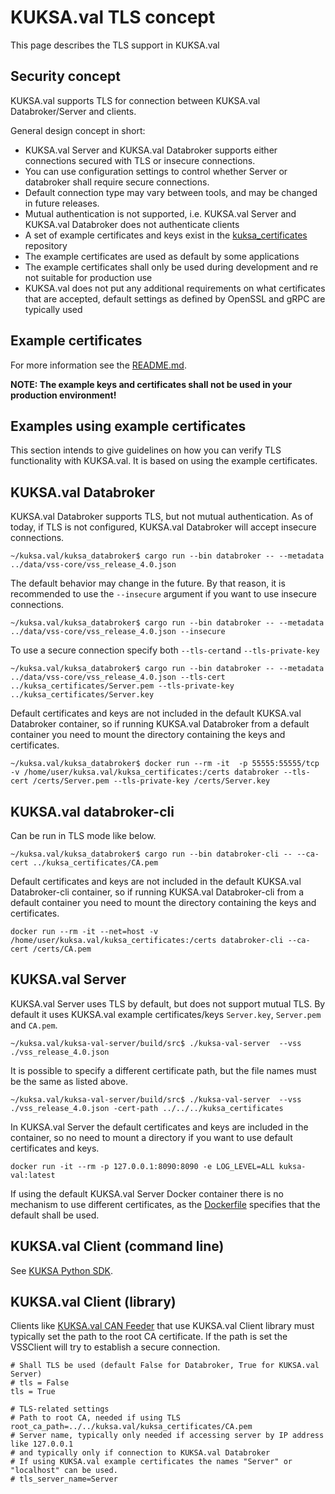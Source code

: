 # KUKSA.val TLS concept

This page describes the TLS support in KUKSA.val

## Security concept

KUKSA.val supports TLS for connection between KUKSA.val Databroker/Server and clients.

General design concept in short:

* KUKSA.val Server and KUKSA.val Databroker supports either connections secured with TLS or insecure connections.
* You can use configuration settings to control whether Server or databroker shall require secure connections.
* Default connection type may vary between tools, and may be changed in future releases.
* Mutual authentication is not supported, i.e. KUKSA.val Server and KUKSA.val Databroker does not authenticate clients
* A set of example certificates and keys exist in the [kuksa_certificates](../kuksa_certificates) repository
* The example certificates are used as default by some applications
* The example certificates shall only be used during development and re not suitable for production use
* KUKSA.val does not put any additional requirements on what certificates that are accepted, default settings as defined by OpenSSL and gRPC are typically used

## Example certificates

For more information see the [README.md](../kuksa_certificates/README.md).

**NOTE: The example keys and certificates shall not be used in your production environment!**

## Examples using example certificates

This section intends to give guidelines on how you can verify TLS functionality with KUKSA.val.
It is based on using the example certificates.


## KUKSA.val Databroker

KUKSA.val Databroker supports TLS, but not mutual authentication.
As of today, if TLS is not configured, KUKSA.val Databroker will accept insecure connections.

```
~/kuksa.val/kuksa_databroker$ cargo run --bin databroker -- --metadata ../data/vss-core/vss_release_4.0.json
```

The default behavior may change in the future. By that reason, it is recommended to use the `--insecure` argument
if you want to use insecure connections.

```
~/kuksa.val/kuksa_databroker$ cargo run --bin databroker -- --metadata ../data/vss-core/vss_release_4.0.json --insecure
```

To use a secure connection specify both `--tls-cert`and `--tls-private-key`

```
~/kuksa.val/kuksa_databroker$ cargo run --bin databroker -- --metadata ../data/vss-core/vss_release_4.0.json --tls-cert ../kuksa_certificates/Server.pem --tls-private-key ../kuksa_certificates/Server.key
```

Default certificates and keys are not included in the default KUKSA.val Databroker container,
so if running KUKSA.val Databroker from a default container you need to mount the directory containing the keys and certificates.

```
~/kuksa.val/kuksa_databroker$ docker run --rm -it  -p 55555:55555/tcp -v /home/user/kuksa.val/kuksa_certificates:/certs databroker --tls-cert /certs/Server.pem --tls-private-key /certs/Server.key
```

## KUKSA.val databroker-cli

Can be run in TLS mode like below.

```
~/kuksa.val/kuksa_databroker$ cargo run --bin databroker-cli -- --ca-cert ../kuksa_certificates/CA.pem
```

Default certificates and keys are not included in the default KUKSA.val Databroker-cli container,
so if running KUKSA.val Databroker-cli from a default container you need to mount the directory containing the keys and certificates.

```
docker run --rm -it --net=host -v /home/user/kuksa.val/kuksa_certificates:/certs databroker-cli --ca-cert /certs/CA.pem
```

## KUKSA.val Server

KUKSA.val Server uses TLS by default, but does not support mutual TLS.
By default it uses KUKSA.val example certificates/keys `Server.key`, `Server.pem` and `CA.pem`.

```
~/kuksa.val/kuksa-val-server/build/src$ ./kuksa-val-server  --vss ./vss_release_4.0.json
```

It is possible to specify a different certificate path, but the file names must be the same as listed above.

```
~/kuksa.val/kuksa-val-server/build/src$ ./kuksa-val-server  --vss ./vss_release_4.0.json -cert-path ../../../kuksa_certificates
```

In KUKSA.val Server the default certificates and keys are included in the container, so no need to
mount a directory if you want to use default certificates and keys.

```
docker run -it --rm -p 127.0.0.1:8090:8090 -e LOG_LEVEL=ALL kuksa-val:latest
```

If using the default KUKSA.val Server Docker container there is no mechanism to use different certificates,
as the [Dockerfile](../kuksa-val-server/docker/Dockerfile) specifies that the default shall be used.

## KUKSA.val Client (command line)

See [KUKSA Python SDK](https://github.com/eclipse-kuksa/kuksa-python-sdk).

## KUKSA.val Client (library)

Clients like [KUKSA.val CAN Feeder](https://github.com/eclipse/kuksa.val.feeders/tree/main/dbc2val)
that use KUKSA.val Client library must typically set the path to the root CA certificate.
If the path is set the VSSClient will try to establish a secure connection.

```
# Shall TLS be used (default False for Databroker, True for KUKSA.val Server)
# tls = False
tls = True

# TLS-related settings
# Path to root CA, needed if using TLS
root_ca_path=../../kuksa.val/kuksa_certificates/CA.pem
# Server name, typically only needed if accessing server by IP address like 127.0.0.1
# and typically only if connection to KUKSA.val Databroker
# If using KUKSA.val example certificates the names "Server" or "localhost" can be used.
# tls_server_name=Server
```
